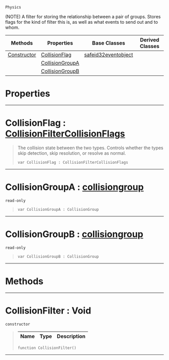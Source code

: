  `Physics`

(NOTE) A filter for storing the relationship between a pair of groups. Stores flags for the kind of filter this is, as well as what events to send out and to whom.

|Methods|Properties|Base Classes|Derived Classes|
|---|---|---|---|
|[ Constructor](https://github.com/zeroengineteam/ZeroDocs/code_reference/class_reference/collisionfilter.markdown#collisionfilter-void)|[ CollisionFlag](https://github.com/zeroengineteam/ZeroDocs/code_reference/class_reference/collisionfilter.markdown#collisionflag-zero-engin)|[safeid32eventobject](https://github.com/zeroengineteam/ZeroDocs/code_reference/class_reference/safeid32eventobject.markdown)| |
| |[ CollisionGroupA](https://github.com/zeroengineteam/ZeroDocs/code_reference/class_reference/collisionfilter.markdown#collisiongroupa-zero-eng)| | |
| |[ CollisionGroupB](https://github.com/zeroengineteam/ZeroDocs/code_reference/class_reference/collisionfilter.markdown#collisiongroupb-zero-eng)| | |


 #  Properties


---  
 #  CollisionFlag : [CollisionFilterCollisionFlags](https://github.com/zeroengineteam/ZeroDocs/code_reference/enum_reference.markdown#collisionfiltercollisionflags)

> The collision state between the two types. Controls whether the types skip detection, skip resolution, or resolve as normal.
> ``` lang=cpp, name=Zilch
> var CollisionFlag : CollisionFilterCollisionFlags


---  
 #  CollisionGroupA : [collisiongroup](https://github.com/zeroengineteam/ZeroDocs/code_reference/class_reference/collisiongroup.markdown)

 `read-only`

> 
> ``` lang=cpp, name=Zilch
> var CollisionGroupA : CollisionGroup


---  
 #  CollisionGroupB : [collisiongroup](https://github.com/zeroengineteam/ZeroDocs/code_reference/class_reference/collisiongroup.markdown)

 `read-only`

> 
> ``` lang=cpp, name=Zilch
> var CollisionGroupB : CollisionGroup


---  
 #  Methods


---  
 #  CollisionFilter : Void

 `constructor`

> 
> |Name|Type|Description|
> |---|---|---|
> ``` lang=cpp, name=Zilch
> function CollisionFilter()
> ``` 


---  
 

 